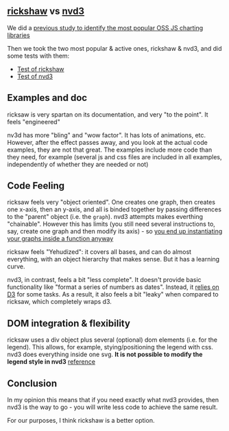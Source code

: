 ## [rickshaw](http://code.shutterstock.com/rickshaw/) vs [nvd3](http://nvd3.org/)

We did a [previous study to identify the most popular OSS JS charting libraries](https://gist.github.com/kikito/a23fd0977db355e12d49)

Then we took the two most popular & active ones, rickshaw & nvd3, and did some tests with them:

* [Test of rickshaw](https://kikito.github.io/rickshaw-vs-nvd3/rickshaw.html)
* [Test of nvd3](https://kikito.github.io/rickshaw-vs-nvd3/nvd3.html)

## Examples and doc

ricksaw is very spartan on its documentation, and very "to the point". It feels "engineered"

nv3d has more "bling" and "wow factor". It has lots of animations, etc. However, after the effect passes away, and you look at the actual code examples, they are not that great. The examples include more code than they need, for example (several js and css files are included in all examples, independently of whether they are needed or not)

## Code Feeling

ricksaw feels very "object oriented". One creates one graph, then creates one x-axis, then an y-axis, and all is binded together by passing differences to the "parent" object (i.e. the `graph`).
nvd3 attempts makes everthing "chainable". However this has limits (you still need several instructions to, say, create one graph and then modify its axis) - so [you end up instantiating your graphs inside a function anyway](https://github.com/kikito/rickshaw-vs-nvd3/blob/master/nvd3.html#L20-L48)

ricksaw feels "Yehudized": it covers all bases, and can do almost everything, with an object hierarchy that makes sense. But it has a learning curve.

nvd3, in contrast, feels a bit "less complete". It doesn't provide basic functionality like "format a series of numbers as dates". Instead, it [relies on D3](https://github.com/kikito/rickshaw-vs-nvd3/blob/master/nvd3.html#L31) for
some tasks. As a result, it also feels a bit "leaky" when compared to ricksaw, which completely wraps d3.

## DOM integration & flexibility

ricksaw uses a div object plus several (optional) dom elements (i.e. for the legend). This allows, for example, stying/positioning the legend with css.
nvd3 does everything inside one svg. **It is not possible to modify the legend style in nvd3** [reference](http://stackoverflow.com/questions/19139329/vertically-align-nvd3-legend)

## Conclusion

In my opinion this means that if you need exactly what nvd3 provides, then nvd3 is the way to go - you will write less code to achieve the same result.

For our purposes, I think rickshaw is a better option.







